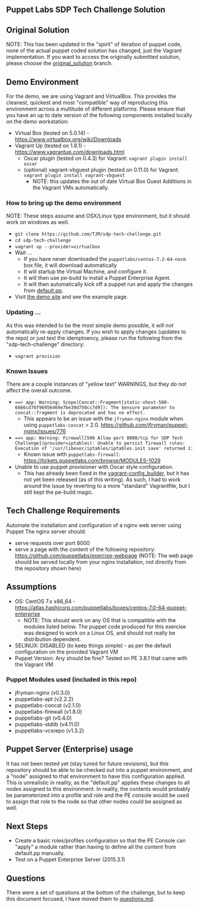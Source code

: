  Puppet Labs SDP Tech Challenge Solution
------------------------------------------------

## Original Solution
NOTE: This has been updated in the "spirit" of iteration of puppet code, none of the actual puppet coded solution has changed, just the Vagrant implementation. If you want to access the originally submitted solution, please choose the [original_solution](tree/original_solution) branch.

## Demo Environment
For the demo, we are using Vagrant and VirtualBox. This provides the cleanest, quickest and most "compatible" way of reproducing this environment across a multitude of different platforms. Please ensure that you have an up to date version of the following components installed locally on the demo workstation:

* Virtual Box (tested on 5.0.14) - https://www.virtualbox.org/wiki/Downloads
* Vagrant Up (tested on 1.8.1) - https://www.vagrantup.com/downloads.html
   * Oscar plugin (tested on 0.4.3) for Vagrant: `vagrant plugin install oscar`
   * (optional) vagrant-vbguest plugin (tested on 0.11.0) for Vagrant: `vagrant plugin install vagrant-vbguest`
      * NOTE: this updates the out of date Virtual Box Guest Additions in the Vagrant VMs automatically.

### How to bring up the demo environment
NOTE: These steps assume and OSX/Linux type environment, but it should work on windows as well.

* `git clone https://github.com/TJM/sdp-tech-challenge.git`
* `cd sdp-tech-challenge`
* `vagrant up --provider=virtualbox`
* Wait ...
   * If you have never downloaded the `puppetlabs/centos-7.2-64-nocm` box file, it will download automatically
   * It will startup the Virtual Machine, and configure it.
   * It will then use pe-build to install a Puppet Enterprise Agent.
   * It will then automatically kick off a puppet run and apply the changes from [default.pp](puppet/environments/vagrant/manifests/default.pp).
* Visit [the demo site](http://localhost:8000/) and see the example page.

### Updating ...
As this was intended to be the most simple demo possible, it will *not* automatically re-apply changes. If you wish to apply changes (updates to the repo) or just test the idemptoency, please run the following from the "sdp-tech-challenge" directory:
* `vagrant provision`

### Known Issues
There are a couple instances of "yellow text" WARNINGS, but they do not affect the overall outcome.
* `==> app: Warning: Scope(Concat::Fragment[static-vhost-500-6666cd76f96956469e7be39d750cc7d9]): The $ensure parameter to concat::fragment is deprecated and has no effect.`
   * This appears to be an issue with the `jfryman-nginx` module when using `puppetlabs-concat` > 2.0. https://github.com/jfryman/puppet-nginx/issues/776
* `==> app: Warning: Firewall[500 Allow port 8000/tcp for SDP Tech Challenge](provider=iptables): Unable to persist firewall rules: Execution of '/usr/libexec/iptables/iptables.init save' returned 1:`
   * Known issue with `puppetlabs-firewall`: https://tickets.puppetlabs.com/browse/MODULES-1029
* Unable to use puppet provisioner with Oscar style configuration.
   * This has already been fixed in the [vagrant-config_builder](https://github.com/oscar-stack/vagrant-config_builder/commit/a9ab96afcfa5142ccc70794df3ae8d352e799f54), but it has not yet been released (as of this writing). As such, I had to work around the issue by reverting to a more "standard" Vagrantfile, but I still kept the pe-build magic.


## Tech Challenge Requirements
Automate the installation and configuration of a nginx web server using Puppet
The nginx server should:

- serve requests over port 8000
- serve a page with the content of the following repository: https://github.com/puppetlabs/exercise-webpage (NOTE: The web page should be served locally from your nginx installation, not directly from the repository shown here)

## Assumptions
* OS: CentOS 7.x x86_64 - https://atlas.hashicorp.com/puppetlabs/boxes/centos-7.0-64-puppet-enterprise
   * NOTE: This should work on any OS that is compatible with the modules listed below. The puppet code produced for this exercise was designed to work on a Linux OS, and should not really be distribution dependent.
* SELINUX: DISABLED (to keep things simple) - as per the default configuration on the provided Vagrant VM
* Puppet Version: Any should be fine? Tested on PE 3.8.1 that came with the Vagrant VM

### Puppet Modules used (included in this repo)
- jfryman-nginx (v0.3.0)
- puppetlabs-apt (v2.2.2)
- puppetlabs-concat (v2.1.0)
- puppetlabs-firewall (v1.8.0)
- puppetlabs-git (v0.4.0)
- puppetlabs-stdlib (v4.11.0)
- puppetlabs-vcsrepo (v1.3.2)

## Puppet Server (Enterprise) usage
It has not been tested yet (stay tuned for future revisions), but this repository should be able to be checked out into a puppet environment, and a "node" assigned to that environment to have this configuration applied. This is unrealistic in reality, as the "default.pp" applies these changes to all nodes assigned to this environment. In reality, the contents would probably be parameterized into a profile and role and the PE console would be used to assign that role to the node so that other nodes could be assigned as well.

## Next Steps
* Create a basic roles/profiles configuration so that the PE Console can "apply" a module rather than having to define all the content from default.pp manually.
* Test on a Puppet Enterprise Server (2015.3.1)

## Questions
There were a set of questions at the bottom of the challenge, but to keep this document focused, I have moved them to [questions.md](questions.md).
